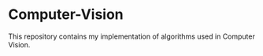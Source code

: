 # Computer-Vision
This repository contains my implementation of algorithms used in Computer Vision.
